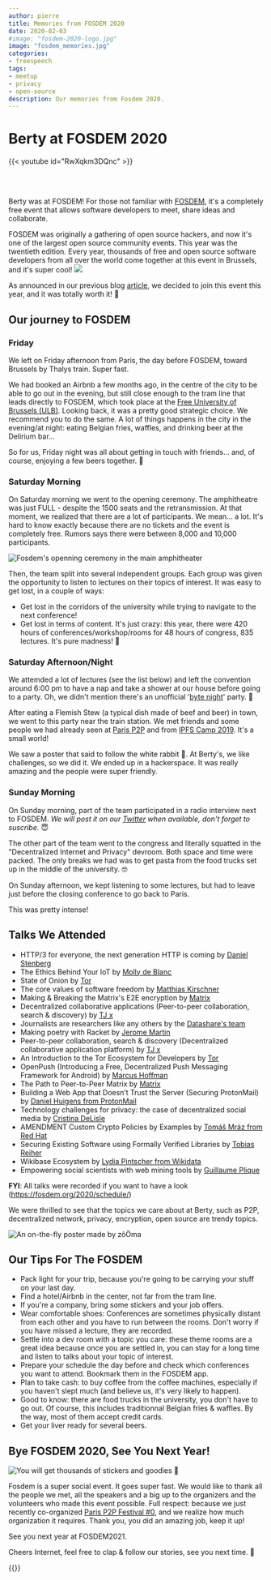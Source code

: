 ```yaml
---
author: pierre
title: Memories from FOSDEM 2020
date: 2020-02-03
#image: "fosdem-2020-logo.jpg"
image: "fosdem_memories.jpg"
categories:
- freespeech
tags:
- meetup
- privacy
- open-source
description: Our memories from Fosdem 2020.
---
```


# Berty at FOSDEM 2020

{{< youtube id="RwXqkm3DQnc" >}}

<br></br>

Berty was at FOSDEM! For those not familiar with [FOSDEM](fosdem.org/2020/), it's a completely free event that allows software developers to meet, share ideas and collaborate.

FOSDEM was originally a gathering of open source hackers, and now it's one of the largest open source community events. This year was the twentieth edition. Every year, thousands of free and open source software developers from all over the world come together at this event in Brussels, and it's super cool!
![](fosdem-cake.jpg)

As announced in our previous blog [article](https://berty.tech/blog/berty-at-fosdem-2020/), we decided to join this event this year, and it was totally worth it! 🤩

## Our journey to FOSDEM

### Friday
We left on Friday afternoon from Paris, the day before FOSDEM, toward  Brussels by Thalys train. Super fast.

We had booked an Airbnb a few months ago, in the centre of the city to be able to go out in the evening, but still close enough to the tram line that leads directly to FOSDEM, which took place at the [Free University of Brussels (ULB)](https://www.ulb.be/). Looking back, it was a pretty good strategic choice. We recommend you to do the same. A lot of things happens in the city in the evening/at night: eating Belgian fries, waffles, and drinking beer at the Delirium bar...

So for us, Friday night was all about getting in touch  with friends... and, of course, enjoying a few beers together. 🍻

### Saturday Morning
On Saturday morning we went to the opening ceremony. The amphitheatre was just FULL - despite the 1500 seats and the retransmission. At that moment, we realized that there are a lot of participants. We mean... a lot.  It's hard to know exactly because there are no tickets and the event is completely free.  Rumors says there were between 8,000 and 10,000 participants.

![Fosdem's openning ceremony in the main amphitheater](openning-ceremony-fosdem2020.jpg "Fosdem's openning ceremony in the main amphitheater")

Then, the team split into several independent groups. Each group was given the opportunity to listen to lectures on their topics of interest. It was easy to get lost, in a couple of ways:

* Get lost in the corridors of the university while trying to navigate to the next conference!
* Get lost in terms of content. It's just crazy: this year, there were 420 hours of conferences/workshop/rooms for 48 hours of congress, 835 lectures. It's pure madness! 🤯


### Saturday Afternoon/Night
We attemded a lot of lectures (see the list below) and left the convention around 6:00 pm to have a nap and take a shower at our house before going to a party. Oh, we didn't mention there's an unofficial '[byte night](https://hsbxl.be/events/byteweek/2020/bytenight/)' party. 🎉

After eating a Flemish Stew (a typical dish made of beef and beer) in town, we went to this party near the train station. We met friends and some people we had already seen at [Paris P2P](https://p2p.paris/) and from [IPFS Camp 2019](https://github.com/ipfs/camp). It's a small world!

We saw a poster that said to follow the white rabbit 🐇. At Berty's, we like challenges, so we did it. We ended up in a hackerspace. It was really amazing and the people were super friendly. 

### Sunday Morning
On Sunday morning, part of the team participated in a radio interview next to FOSDEM. *We will post it on our [Twitter](https://twitter.com/berty) when available, don't forget to suscribe.* 😇

The other part of the team went to the congress and literally squatted in the "Decentralized Internet and Privacy" devroom. Both space and time were packed. The only breaks we had was to get pasta from the food trucks set up in the middle of the university. 🤓

On Sunday afternoon, we kept listening to some lectures, but  had to leave just before the closing conference to go back to Paris.

This was pretty intense!

## Talks We Attended


- HTTP/3 for everyone, the next generation HTTP is coming by [Daniel Stenberg](https://daniel.haxx.se/)
- The Ethics Behind Your IoT by [Molly de Blanc](http://deblanc.net/blog/)
- State of Onion by [Tor](https://www.torproject.org/)
- The core values of software freedom by [Matthias Kirschner](https://fsfe.org/about/kirschner/)
- Making & Breaking the Matrix's E2E encryption by [Matrix](https://matrix.org/)
- Decentralized collaborative applications (Peer-to-peer collaboration, search & discovery) by [TJ x](https://fosdem.org/2020/schedule/speaker/tg_x/)
- Journalists are researchers like any others by the [Datashare's team](https://datashare.icij.org/)
- Making poetry with Racket by [Jerome Martin](http://rilouw.eu/)
- Peer-to-peer collaboration, search & discovery (Decentralized collaborative application platform) by [TJ x](https://fosdem.org/2020/schedule/speaker/tg_x/)
- An Introduction to the Tor Ecosystem for Developers by [Tor](https://www.torproject.org/)
- OpenPush (Introducing a Free, Decentralized Push Messaging Framework for Android) by [Marcus Hoffman](https://bubu1.eu)
- The Path to Peer-to-Peer Matrix  by [Matrix](https://matrix.org/)
- Building a Web App that Doesn’t Trust the Server (Securing ProtonMail) by [Daniel Huigens from ProtonMail](https://protonmail.com/)
- Technology challenges for privacy: the case of decentralized social media by [Cristina DeLisle](https://twitter.com/cristinadelisle)
- AMENDMENT Custom Crypto Policies by Examples by [Tomáš Mráz from Red Hat](http://people.redhat.com/tmraz/)
- Securing Existing Software using Formally Verified Libraries by [Tobias Reiher](https://fosdem.org/2020/schedule/speaker/tobias_reiher/)
- Wikibase Ecosystem by [Lydia Pintscher from Wikidata](https://www.wikidata.org/wiki/Wikidata:Main_Page)
- Empowering social scientists with web mining tools by [Guillaume Plique](https://medialab.sciencespo.fr/equipe/guillaume-plique/)


**FYI**: All talks were recorded if you want to have a look (https://fosdem.org/2020/schedule/) 

We were thrilled to see that the topics we care about at Berty, such as P2P, decentralized network, privacy, encryption, open source are trendy topics.  

![An on-the-fly poster made by zôÖma](poster-berty.jpg "An on-the-fly poster made by zôÖma")

## Our Tips For The FOSDEM

* Pack light for your trip, because you're going to be carrying your stuff on your last day. 
* Find a hotel/Airbnb in the center, not far from the tram line.
* If you're a company, bring some stickers and your job offers.
* Wear comfortable shoes: Conferences are sometimes physically distant from each other and you have to run between the rooms. Don't worry if you have missed a lecture, they are recorded.
* Settle into a dev room with a topic you care: these theme rooms are a great idea because once you are settled in, you can stay for a long time and listen to talks about your topic of interest.
* Prepare your schedule the day before and check which conferences you want to attend. Bookmark them in the FOSDEM app.
* Plan to take cash: to buy coffee from the coffee machines, especially if you haven't slept much (and believe us, it's very likely to happen).
* Good to know: there are food trucks in the university, you don't have to go out. Of course, this includes traditionnal Belgian fries & waffles. By the way, most of them accept credit cards.
* Get your liver ready for several beers.

## Bye FOSDEM 2020, See You Next Year!  

![You will get thousands of stickers and goodies 🤩](sticker-fosdem2020.jpg "You will get thousands of stickers and goodies 🤩")

Fosdem is a super social event. It goes super fast. We would like to thank all the people we met, all the speakers and a big up to the organizers and the volunteers who made this event possible. Full respect: because we just recently co-organized [Paris P2P Festival #0](https://berty.tech/blog/berty-at-p2p-festival/), and we realize how much organization it requires. Thank you, you did an amazing job, keep it up!

See you next year at FOSDEM2021.

Cheers Internet, feel free to clap & follow our stories, see you next time. 🤫


 {{<tweet id="1223526319511801856">}}


